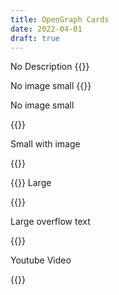 ```yaml
---
title: OpenGraph Cards
date: 2022-04-01
draft: true
---
```


No Description {{<tweet id="1501258542258348032">}}

No image small {{<tweet id="1479567493215637506">}}

No image small

{{<tweet id="1459194182459961346">}}

Small with image

{{<tweet id="1480948780769976328">}}

{{<tweet id="1438195887235162112">}} Large

{{<tweet id="1445135742561394692">}}

Large overflow text

{{<tweet id="1507154387231145996">}}

Youtube Video

{{<tweet id="1458849780327608320">}}
